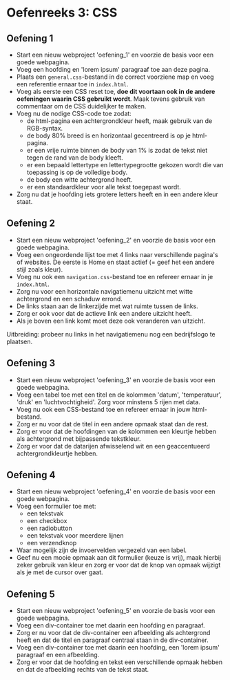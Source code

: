 # Oefenreeks 3: CSS

## Oefening 1

* Start een nieuw webproject 'oefening_1' en voorzie de basis voor een goede webpagina.
* Voeg een hoofding en 'lorem ipsum' paragraaf toe aan deze pagina.
* Plaats een `general.css`-bestand in de correct voorziene map en voeg een referentie ernaar toe in `index.html`.
* Voeg als eerste een CSS reset toe, **doe dit voortaan ook in de andere oefeningen waarin CSS gebruikt wordt**. Maak tevens gebruik van commentaar om de CSS duidelijker te maken.
* Voeg nu de nodige CSS-code toe zodat:
    * de html-pagina een achtergrondkleur heeft, maak gebruik van de RGB-syntax.
    * de body 80% breed is en horizontaal gecentreerd is op je html-pagina.
    * er een vrije ruimte binnen de body van 1% is zodat de tekst niet tegen de rand van de body kleeft.
    * er een bepaald lettertype en lettertypegrootte gekozen wordt die van toepassing is op de volledige body.
    * de body een witte achtergrond heeft.
    * er een standaardkleur voor alle tekst toegepast wordt.
* Zorg nu dat je hoofding iets grotere letters heeft en in een andere kleur staat.

## Oefening 2

* Start een nieuw webproject 'oefening_2' en voorzie de basis voor een goede webpagina.
* Voeg een ongeordende lijst toe met 4 links naar verschillende pagina's of websites. De eerste is Home en staat actief (= geef het een andere stijl zoals kleur).
* Voeg nu ook een `navigation.css`-bestand toe en refereer ernaar in je `index.html`.
* Zorg nu voor een horizontale navigatiemenu uitzicht met witte achtergrond en een schaduw errond. 
* De links staan aan de linkerzijde met wat ruimte tussen de links.
* Zorg er ook voor dat de actieve link een andere uitzicht heeft.
* Als je boven een link komt moet deze ook veranderen van uitzicht.

Uitbreiding: probeer nu links in het navigatiemenu nog een bedrijfslogo te plaatsen.

## Oefening 3

* Start een nieuw webproject 'oefening_3' en voorzie de basis voor een goede webpagina.
* Voeg een tabel toe met een titel en de kolommen 'datum', 'temperatuur', 'druk' en 'luchtvochtigheid'. Zorg voor minstens 5 rijen met data.
* Voeg nu ook een CSS-bestand toe en refereer ernaar in jouw html-bestand.
* Zorg er nu voor dat de titel in een andere opmaak staat dan de rest.
* Zorg er voor dat de hoofdingen van de kolommen een kleurtje hebben als achtergrond met bijpassende tekstkleur.
* Zorg er voor dat de datarijen afwisselend wit en een geaccentueerd achtergrondkleurtje hebben.

## Oefening 4

* Start een nieuw webproject 'oefening_4' en voorzie de basis voor een goede webpagina.
* Voeg een formulier toe met:
  * een tekstvak
  * een checkbox
  * een radiobutton
  * een tekstvak voor meerdere lijnen
  * een verzendknop
* Waar mogelijk zijn de invoervelden vergezeld van een label.
* Geef nu een mooie opmaak aan dit formulier (keuze is vrij), maak hierbij zeker gebruik van kleur en zorg er voor dat de knop van opmaak wijzigt als je met de cursor over gaat.

## Oefening 5

* Start een nieuw webproject 'oefening_5' en voorzie de basis voor een goede webpagina.
* Voeg een div-container toe met daarin een hoofding en paragraaf.
* Zorg er nu voor dat de div-container een afbeelding als achtergrond heeft en dat de titel en paragraaf centraal staan in de div-container.
* Voeg een div-container toe met daarin een hoofding, een 'lorem ipsum' paragraaf en een afbeelding.
* Zorg er voor dat de hoofding en tekst een verschillende opmaak hebben en dat de afbeelding rechts van de tekst staat.